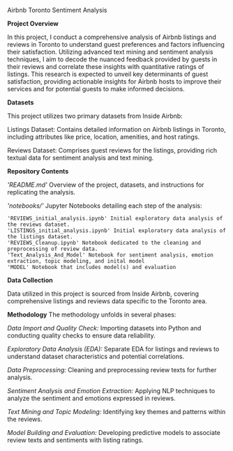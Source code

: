 Airbnb Toronto Sentiment Analysis

**Project Overview**

In this project, I conduct a comprehensive analysis of Airbnb listings and reviews in Toronto to understand guest preferences and factors influencing their satisfaction. 
Utilizing advanced text mining and sentiment analysis techniques, I aim to decode the nuanced feedback provided by guests in their reviews and correlate these insights with quantitative ratings of listings.
This research is expected to unveil key determinants of guest satisfaction, providing actionable insights for Airbnb hosts to improve their services and for potential guests to make informed decisions.

**Datasets**

This project utilizes two primary datasets from Inside Airbnb:

Listings Dataset: Contains detailed information on Airbnb listings in Toronto, including attributes like price, location, amenities, and host ratings.

Reviews Dataset: Comprises guest reviews for the listings, providing rich textual data for sentiment analysis and text mining.

**Repository Contents**

_'README.md'_ Overview of the project, datasets, and instructions for replicating the analysis.

_'notebooks/'_ Jupyter Notebooks detailing each step of the analysis:

    'REVIEWS_initial_analysis.ipynb' Initial exploratory data analysis of the reviews dataset.
    'LISTINGS_initial_analysis.ipynb' Initial exploratory data analysis of the listings dataset.
    'REVIEWS_Cleanup.ipynb' Notebook dedicated to the cleaning and preprocessing of review data.
    'Text_Analysis_And_Model' Notebook for sentiment analysis, emotion extraction, topic modeling, and inital model
    'MODEL' Notebook that includes model(s) and evaluation
    
**Data Collection**

Data utilized in this project is sourced from Inside Airbnb, covering comprehensive listings and reviews data specific to the Toronto area. 

**Methodology**
The methodology unfolds in several phases:

_Data Import and Quality Check:_ Importing datasets into Python and conducting quality checks to ensure data reliability.

_Exploratory Data Analysis (EDA):_ Separate EDA for listings and reviews to understand dataset characteristics and potential correlations.

_Data Preprocessing:_ Cleaning and preprocessing review texts for further analysis.

_Sentiment Analysis and Emotion Extraction:_ Applying NLP techniques to analyze the sentiment and emotions expressed in reviews.

_Text Mining and Topic Modeling:_ Identifying key themes and patterns within the reviews.

_Model Building and Evaluation:_ Developing predictive models to associate review texts and sentiments with listing ratings.



